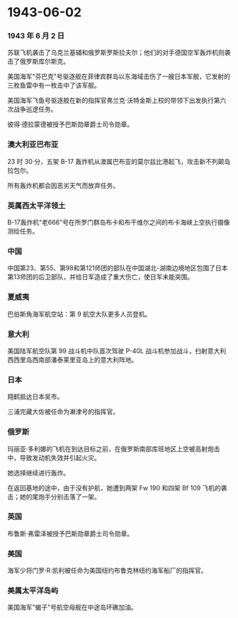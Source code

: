 # 1943-06-02

### 1943 年 6 月 2 日

苏联飞机袭击了乌克兰基辅和俄罗斯罗斯拉夫尔；他们的对手德国空军轰炸机则袭击了俄罗斯库尔斯克。

美国海军"芬巴克"号驱逐舰在菲律宾群岛以东海域击伤了一艘日本军舰，它发射的三枚鱼雷中有一枚击中了该军舰。

美国海军飞鱼号驱逐舰在新的指挥官弗兰克·沃特金斯上校的带领下出发执行第六次战争巡逻任务。

彼得·德拉蒙德被授予巴斯勋章爵士司令勋章。

### 澳大利亚巴布亚

23 时 30 分，五架 B-17
轰炸机从澳属巴布亚的莫尔兹比港起飞，攻击新不列颠岛拉包尔。

所有轰炸机都会因恶劣天气而放弃任务。

### 英属西太平洋领土

B-17轰炸机"老666"号在所罗门群岛布卡和布干维尔之间的布卡海峡上空执行摄像测绘任务。

### 中国

中国第23、第55、第98和第121师团的部队在中国湖北-湖南边境地区包围了日本第13师团的后卫部队，并给日军造成了重大伤亡，使日军未能突围。

### 夏威夷

巴伯斯角海军航空站：第 9 航空大队更多人员登机。

### 意大利

美国陆军航空队第 99 战斗机中队首次驾驶 P-40L
战斗机参加战斗，扫射意大利西西里岛西南部潘泰莱里亚岛上的意大利阵地。

### 日本

翔鹤抵达日本吴市。

三浦完藏大佐被任命为濑津号的指挥官。

### 俄罗斯

玛丽亚·多利娜的飞机在到达目标之前，在俄罗斯南部库班地区上空被高射炮击中，导致发动机失效并引起火灾。

她选择继续进行轰炸。

在返回基地的途中，由于没有护航，她遭到两架 Fw 190 和四架 Bf 109
飞机的袭击；她的尾炮手分别击落了一架。

### 英国

布鲁斯·弗雷泽被授予巴斯勋章爵士司令勋章。

### 美国

海军少将门罗·R·凯利被任命为美国纽约布鲁克林纽约海军船厂的指挥官。

### 美属太平洋岛屿

美国海军"蝎子"号航空母舰在中途岛环礁加油。